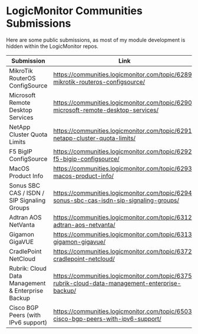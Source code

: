 # LogicMonitor Communities Submissions

Here are some public submissions, as most of my module development is hidden within the LogicMonitor repos.

| Submission                        	| Link                                                                               	|
|-----------------------------------	|------------------------------------------------------------------------------------	|
| MikroTik RouterOS ConfigSource    	| https://communities.logicmonitor.com/topic/6289-mikrotik-routeros-configsource/    	|
| Microsoft Remote Desktop Services 	| https://communities.logicmonitor.com/topic/6290-microsoft-remote-desktop-services/ 	|
| NetApp Cluster Quota Limits       	| https://communities.logicmonitor.com/topic/6291-netapp-cluster-quota-limits/       	|
| F5 BigIP ConfigSource             	| https://communities.logicmonitor.com/topic/6292-f5-bigip-configsource/             	|
| MacOS Product Info                	| https://communities.logicmonitor.com/topic/6293-macos-product-info/                	|
| Sonus SBC CAS / ISDN / SIP Signaling Groups 	|   https://communities.logicmonitor.com/topic/6294-sonus-sbc-cas-isdn-sip-signaling-groups/ |
| Adtran AOS NetVanta 	|   https://communities.logicmonitor.com/topic/6312-adtran-aos-netvanta/ |
| Gigamon GigaVUE 	|   https://communities.logicmonitor.com/topic/6313-gigamon-gigavue/ |
| CradlePoint NetCloud 	|   https://communities.logicmonitor.com/topic/6372-cradlepoint-netcloud/ |
| Rubrik: Cloud Data Management & Enterprise Backup  | https://communities.logicmonitor.com/topic/6375-rubrik-cloud-data-management-enterprise-backup/ |
| Cisco BGP Peers (with IPv6 support) | https://communities.logicmonitor.com/topic/6503-cisco-bgp-peers-with-ipv6-support/ |